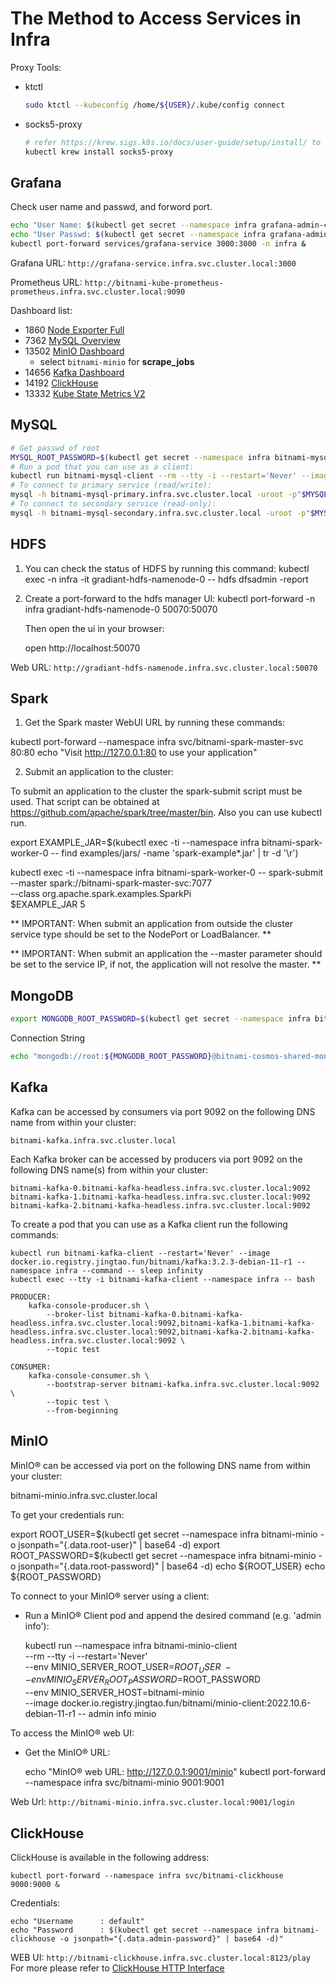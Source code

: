 
# The Method to Access Services in Infra

Proxy Tools:

* ktctl
  
  ```bash
  sudo ktctl --kubeconfig /home/${USER}/.kube/config connect
  ```

* socks5-proxy
  
  ```bash
  # refer https://krew.sigs.k8s.io/docs/user-guide/setup/install/ to install krew
  kubectl krew install socks5-proxy
  ```

## Grafana

Check user name and passwd, and forword port.

```bash
echo "User Name: $(kubectl get secret --namespace infra grafana-admin-credentials -o jsonpath="{.data.GF_SECURITY_ADMIN_USER}" | base64 -d)"
echo "User Passwd: $(kubectl get secret --namespace infra grafana-admin-credentials -o jsonpath="{.data.GF_SECURITY_ADMIN_PASSWORD}" | base64 -d)"
kubectl port-forward services/grafana-service 3000:3000 -n infra &
```

Grafana URL: `http://grafana-service.infra.svc.cluster.local:3000`

Prometheus URL: `http://bitnami-kube-prometheus-prometheus.infra.svc.cluster.local:9090`

Dashboard list:

* 1860  [Node Exporter Full](https://grafana.com/grafana/dashboards/1860-node-exporter-full/)
* 7362  [MySQL Overview](https://grafana.com/grafana/dashboards/7362-mysql-overview/)
* 13502 [MinIO Dashboard](https://grafana.com/grafana/dashboards/13502-minio-dashboard/)
  * select `bitnami-minio` for **scrape_jobs**
* 14656 [Kafka Dashboard](https://grafana.com/grafana/dashboards/14656-kafka-dashboard/)
* 14192 [ClickHouse](https://grafana.com/grafana/dashboards/14192-clickhouse/)
* 13332 [Kube State Metrics V2](https://grafana.com/grafana/dashboards/13332-kube-state-metrics-v2/)

## MySQL

```bash
# Get passwd of root
MYSQL_ROOT_PASSWORD=$(kubectl get secret --namespace infra bitnami-mysql -o jsonpath="{.data.mysql-root-password}" | base64 -d)
# Run a pod that you can use as a client:
kubectl run bitnami-mysql-client --rm --tty -i --restart='Never' --image  docker.io.registry.jingtao.fun/bitnami/mysql:8.0.30-debian-11-r15 --namespace infra --env MYSQL_ROOT_PASSWORD=$MYSQL_ROOT_PASSWORD --command -- bash
# To connect to primary service (read/write):
mysql -h bitnami-mysql-primary.infra.svc.cluster.local -uroot -p"$MYSQL_ROOT_PASSWORD"
# To connect to secondary service (read-only):
mysql -h bitnami-mysql-secondary.infra.svc.cluster.local -uroot -p"$MYSQL_ROOT_PASSWORD"
```

## HDFS

1. You can check the status of HDFS by running this command:
   kubectl exec -n infra -it gradiant-hdfs-namenode-0 -- hdfs dfsadmin -report

2. Create a port-forward to the hdfs manager UI:
   kubectl port-forward -n infra gradiant-hdfs-namenode-0 50070:50070

   Then open the ui in your browser:
   
   open http://localhost:50070

Web URL: `http://gradiant-hdfs-namenode.infra.svc.cluster.local:50070`

## Spark

1. Get the Spark master WebUI URL by running these commands:

  kubectl port-forward --namespace infra svc/bitnami-spark-master-svc 80:80
  echo "Visit http://127.0.0.1:80 to use your application"

2. Submit an application to the cluster:

  To submit an application to the cluster the spark-submit script must be used. That script can be
  obtained at https://github.com/apache/spark/tree/master/bin. Also you can use kubectl run.

  export EXAMPLE_JAR=$(kubectl exec -ti --namespace infra bitnami-spark-worker-0 -- find examples/jars/ -name 'spark-example*\.jar' | tr -d '\r')

  kubectl exec -ti --namespace infra bitnami-spark-worker-0 -- spark-submit --master spark://bitnami-spark-master-svc:7077 \
    --class org.apache.spark.examples.SparkPi \
    $EXAMPLE_JAR 5

** IMPORTANT: When submit an application from outside the cluster service type should be set to the NodePort or LoadBalancer. **

** IMPORTANT: When submit an application the --master parameter should be set to the service IP, if not, the application will not resolve the master. **


## MongoDB

```bash
export MONGODB_ROOT_PASSWORD=$(kubectl get secret --namespace infra bitnami-cosmos-shared-mongodb-sharded -o jsonpath="{.data.mongodb-root-password}" | base64 -d)
```

Connection String

```bash
echo "mongodb://root:${MONGODB_ROOT_PASSWORD}@bitnami-cosmos-shared-mongodb-sharded.infra.svc.cluster.local:27017/?authSource=admin&readPreference=primary&ssl=false"
```

## Kafka

Kafka can be accessed by consumers via port 9092 on the following DNS name from within your cluster:

    bitnami-kafka.infra.svc.cluster.local

Each Kafka broker can be accessed by producers via port 9092 on the following DNS name(s) from within your cluster:

    bitnami-kafka-0.bitnami-kafka-headless.infra.svc.cluster.local:9092
    bitnami-kafka-1.bitnami-kafka-headless.infra.svc.cluster.local:9092
    bitnami-kafka-2.bitnami-kafka-headless.infra.svc.cluster.local:9092

To create a pod that you can use as a Kafka client run the following commands:

    kubectl run bitnami-kafka-client --restart='Never' --image docker.io.registry.jingtao.fun/bitnami/kafka:3.2.3-debian-11-r1 --namespace infra --command -- sleep infinity
    kubectl exec --tty -i bitnami-kafka-client --namespace infra -- bash

    PRODUCER:
        kafka-console-producer.sh \
            --broker-list bitnami-kafka-0.bitnami-kafka-headless.infra.svc.cluster.local:9092,bitnami-kafka-1.bitnami-kafka-headless.infra.svc.cluster.local:9092,bitnami-kafka-2.bitnami-kafka-headless.infra.svc.cluster.local:9092 \
            --topic test

    CONSUMER:
        kafka-console-consumer.sh \
            --bootstrap-server bitnami-kafka.infra.svc.cluster.local:9092 \
            --topic test \
            --from-beginning

## MinIO

MinIO&reg; can be accessed via port  on the following DNS name from within your cluster:

   bitnami-minio.infra.svc.cluster.local

To get your credentials run:

   export ROOT_USER=$(kubectl get secret --namespace infra bitnami-minio -o jsonpath="{.data.root-user}" | base64 -d)
   export ROOT_PASSWORD=$(kubectl get secret --namespace infra bitnami-minio -o jsonpath="{.data.root-password}" | base64 -d)
   echo ${ROOT_USER}
   echo ${ROOT_PASSWORD}

To connect to your MinIO&reg; server using a client:

- Run a MinIO&reg; Client pod and append the desired command (e.g. 'admin info'):

   kubectl run --namespace infra bitnami-minio-client \
     --rm --tty -i --restart='Never' \
     --env MINIO_SERVER_ROOT_USER=$ROOT_USER \
     --env MINIO_SERVER_ROOT_PASSWORD=$ROOT_PASSWORD \
     --env MINIO_SERVER_HOST=bitnami-minio \
     --image docker.io.registry.jingtao.fun/bitnami/minio-client:2022.10.6-debian-11-r1 -- admin info minio

To access the MinIO&reg; web UI:

- Get the MinIO&reg; URL:

   echo "MinIO&reg; web URL: http://127.0.0.1:9001/minio"
   kubectl port-forward --namespace infra svc/bitnami-minio 9001:9001

Web Url: `http://bitnami-minio.infra.svc.cluster.local:9001/login`

## ClickHouse

ClickHouse is available in the following address:

    kubectl port-forward --namespace infra svc/bitnami-clickhouse 9000:9000 &

Credentials:

    echo "Username      : default"
    echo "Password      : $(kubectl get secret --namespace infra bitnami-clickhouse -o jsonpath="{.data.admin-password}" | base64 -d)"

WEB UI: `http://bitnami-clickhouse.infra.svc.cluster.local:8123/play`
For more please refer to [ClickHouse HTTP Interface](https://clickhouse.com/docs/en/interfaces/http/)
